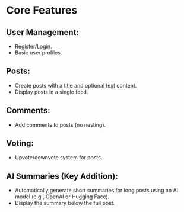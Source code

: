 # Core Features

## User Management:

- Register/Login.
- Basic user profiles.

## Posts:

- Create posts with a title and optional text content.
- Display posts in a single feed.

## Comments:

- Add comments to posts (no nesting).

## Voting:

- Upvote/downvote system for posts.

## AI Summaries (Key Addition):

- Automatically generate short summaries for long posts using an AI model (e.g., OpenAI or Hugging Face).
- Display the summary below the full post.
